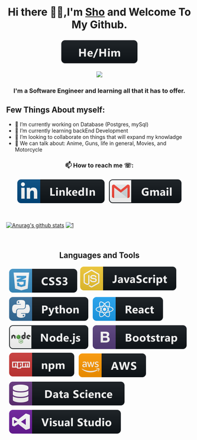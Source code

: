 <h1 align="center"> Hi there 👋🏼,I'm <a href="shoel-uddin.github.io">Sho</a> and Welcome To My Github. </h1>
<p align="center"><tb><img src="svg/pronouns/hehim.svg" alt="he/him" style="vertical-align:top; margin:6px 4px"></tb></tr></p>

<p align="center"><tb><img  src="https://visitor-badge.glitch.me/badge?page_id=shoel-uddin.shoel-uddin"/></tb></p>

<h3 align="center">I'm a Software Engineer and learning all that it has to offer.</h3>

## Few Things About myself:

- 🔭 I’m currently working on Database (Postgres, mySql)
- 🌱 I’m currently learning backEnd Development 
- 👯 I’m looking to collaborate on things that will expand my knowladge
- 💬 We can talk about: Anime, Guns, life in general, Movies, and Motorcycle

<h3 align="center">📫 How to reach me ☏:</h3>
<p align="center">
<a href="https://www.linkedin.com/in/shoel-uddin/"><tb><img src="svg/social/linkedin.svg" alt="linkedin" style="vertical-align:top; margin:6px 4px"></tb></tr></a>
<a href ="mailto:shoel1989@gmail.com"><tb><img src="svg/social/gmail.svg" alt="" style="vertical-align:top; margin:6px 4px"></tb></tr></a> 
</p>

<br>

[![Anurag's github stats](https://github-readme-stats.vercel.app/api?username=shoel-uddin&hide=prs&count_private=true&show_icons=true&theme=onedark)](https://github.com/anuraghazra/github-readme-stats) [![1](https://github-readme-stats.vercel.app/api/top-langs/?username=shoel-uddin&layout=compact&langs_count=8&theme=onedark)](https://github.com/anuraghazra/github-readme-stats)

<br>

<h2 align="center"> Languages and Tools </h2>
<p align="center>
<tr>
<tb><img src="./svg/dev/languages/html.svg" alt="html" style="vertical-align:top; margin:6px 4px"></tb>
<tb><img src="./svg/dev/languages/css3.svg" alt="css3" style="vertical-align:top; margin:6px 4px"></tb>
<tb><img src="svg/dev/languages/js.svg" alt="js" style="vertical-align:top; margin:p6x 4px"></tb>
<tb><img src="svg/dev/languages/python.svg" alt="python" style="vertical-align:top; margin:6px 4px"></tb>
</tr>
<tr>
<tb><img src="svg/dev/frameworks/react.svg" alt="react" style="vertical-align:top; margin:6px 4px"></tb>
<tb><img src="svg/dev/frameworks/nodejs.svg" alt="nodejs" sanitize=1 style="vertical-align:top; margin:6px 4px"></tb>
<tb><img src="svg/dev/frameworks/bootstrap.svg" alt="nodejs" sanitize=1 style="vertical-align:top; margin:6px 4px"></tb>
<tb><img src="svg/dev/services/npm.svg" alt="npm" style="vertical-align:top; margin:4px"></tb>
</tr>
<tb><img src="svg/dev/services/aws.svg" alt="aws" style="vertical-align:top; margin:6px 4px"></tb>
<tb><img src="svg/dev/misc/datascience.svg" alt="datascience" style="vertical-align:top; margin:6px 4px"></tb>
<tb><img src="svg/dev/tools/visualstudio.svg" alt="visualstudio" style="vertical-align:top; margin:6px 4px"></tb>
</tr>
</P>